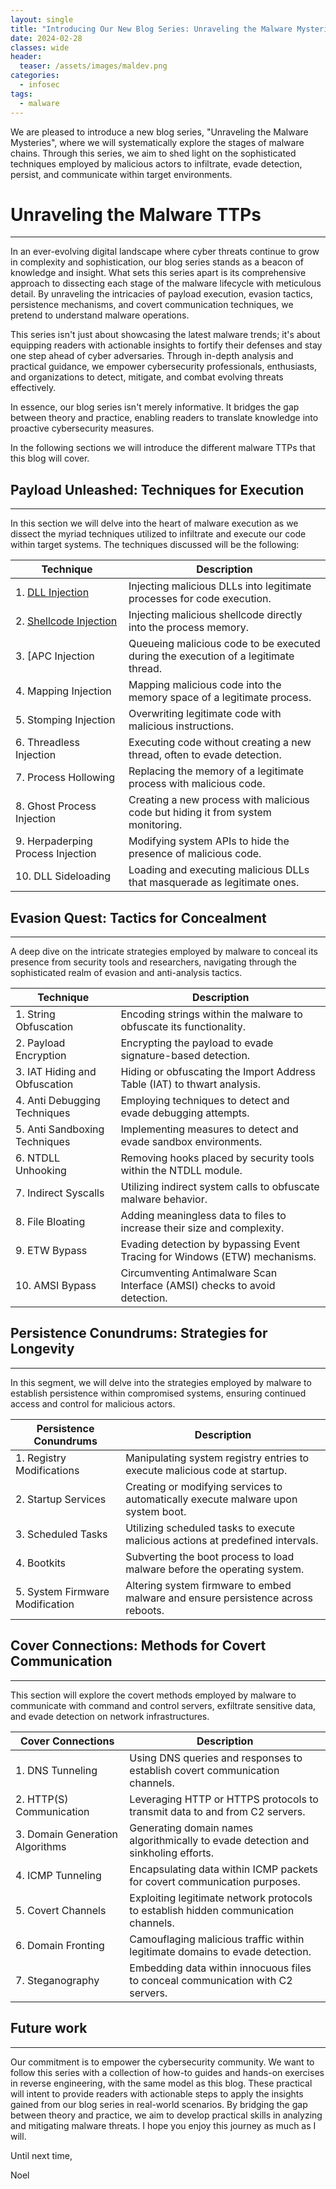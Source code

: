 ```yaml
---
layout: single
title: "Introducing Our New Blog Series: Unraveling the Malware Mysteries"
date: 2024-02-28
classes: wide
header:
  teaser: /assets/images/maldev.png
categories:
  - infosec
tags:
  - malware
---
```


We are pleased to introduce a new blog series, "Unraveling the Malware Mysteries", where we will systematically explore the stages of malware chains. Through this series, we aim to shed light on the sophisticated techniques employed by malicious actors to infiltrate, evade detection, persist, and communicate within target environments.

# Unraveling the Malware TTPs
---------------
In an ever-evolving digital landscape where cyber threats continue to grow in complexity and sophistication, our blog series stands as a beacon of knowledge and insight. What sets this series apart is its comprehensive approach to dissecting each stage of the malware lifecycle with meticulous detail. By unraveling the intricacies of payload execution, evasion tactics, persistence mechanisms, and covert communication techniques, we pretend to understand malware operations.

This series isn't just about showcasing the latest malware trends; it's about equipping readers with actionable insights to fortify their defenses and stay one step ahead of cyber adversaries. Through in-depth analysis and practical guidance, we empower cybersecurity professionals, enthusiasts, and organizations to detect, mitigate, and combat evolving threats effectively.

In essence, our blog series isn't merely informative. It bridges the gap between theory and practice, enabling readers to translate knowledge into proactive cybersecurity measures. 

In the following sections we will introduce the different malware TTPs that this blog will cover.

## Payload Unleashed: Techniques for Execution
---------------
In this section we will delve into the heart of malware execution as we dissect the myriad techniques utilized to infiltrate and execute our code within target systems. The techniques discussed will be the following: 

| **Technique**                                                                                | **Description**                                                                     |
| -------------------------------------------------------------------------------------------- | ----------------------------------------------------------------------------------- |
| 1. [DLL Injection](https://noelit911.github.io/Payload-Unleashed-DLL-Injection/)             | Injecting malicious DLLs into legitimate processes for code execution.              |
| 2. [Shellcode Injection](https://noelit911.github.io/Payload-Unleashed-Shellcode-Injection/) | Injecting malicious shellcode directly into the process memory.                     |
| 3. [APC Injection                                                                            | Queueing malicious code to be executed during the execution of a legitimate thread. |
| 4. Mapping Injection                                                                         | Mapping malicious code into the memory space of a legitimate process.               |
| 5. Stomping Injection                                                                        | Overwriting legitimate code with malicious instructions.                            |
| 6. Threadless Injection                                                                      | Executing code without creating a new thread, often to evade detection.             |
| 7. Process Hollowing                                                                         | Replacing the memory of a legitimate process with malicious code.                   |
| 8. Ghost Process Injection                                                                   | Creating a new process with malicious code but hiding it from system monitoring.    |
| 9. Herpaderping Process Injection                                                            | Modifying system APIs to hide the presence of malicious code.                       |
| 10. DLL Sideloading                                                                          | Loading and executing malicious DLLs that masquerade as legitimate ones.            |

## Evasion Quest: Tactics for Concealment
---------------
A deep dive on the intricate strategies employed by malware to conceal its presence from security tools and researchers, navigating through the sophisticated realm of evasion and anti-analysis tactics.

| **Technique**                 | **Description**                                                            |
| ----------------------------- | -------------------------------------------------------------------------- |
| 1. String Obfuscation         | Encoding strings within the malware to obfuscate its functionality.        |
| 2. Payload Encryption         | Encrypting the payload to evade signature-based detection.                 |
| 3. IAT Hiding and Obfuscation | Hiding or obfuscating the Import Address Table (IAT) to thwart analysis.   |
| 4. Anti Debugging Techniques  | Employing techniques to detect and evade debugging attempts.               |
| 5. Anti Sandboxing Techniques | Implementing measures to detect and evade sandbox environments.            |
| 6. NTDLL Unhooking            | Removing hooks placed by security tools within the NTDLL module.           |
| 7. Indirect Syscalls          | Utilizing indirect system calls to obfuscate malware behavior.             |
| 8. File Bloating              | Adding meaningless data to files to increase their size and complexity.    |
| 9. ETW Bypass                 | Evading detection by bypassing Event Tracing for Windows (ETW) mechanisms. |
| 10. AMSI Bypass               | Circumventing Antimalware Scan Interface (AMSI) checks to avoid detection. |

## Persistence Conundrums: Strategies for Longevity
---------------
In this segment, we will delve into the strategies employed by malware to establish persistence within compromised systems, ensuring continued access and control for malicious actors.

| **Persistence Conundrums**      | **Description**                                                                   |
| ------------------------------- | --------------------------------------------------------------------------------- |
| 1. Registry Modifications       | Manipulating system registry entries to execute malicious code at startup.        |
| 2. Startup Services             | Creating or modifying services to automatically execute malware upon system boot. |
| 3. Scheduled Tasks              | Utilizing scheduled tasks to execute malicious actions at predefined intervals.   |
| 4. Bootkits                     | Subverting the boot process to load malware before the operating system.          |
| 5. System Firmware Modification | Altering system firmware to embed malware and ensure persistence across reboots.  |

## Cover Connections: Methods for Covert Communication
---------------
This section will explore the covert methods employed by malware to communicate with command and control servers, exfiltrate sensitive data, and evade detection on network infrastructures.

| **Cover Connections**           | **Description**                                                                     |
| ------------------------------- | ----------------------------------------------------------------------------------- |
| 1. DNS Tunneling                | Using DNS queries and responses to establish covert communication channels.         |
| 2. HTTP(S) Communication        | Leveraging HTTP or HTTPS protocols to transmit data to and from C2 servers.         |
| 3. Domain Generation Algorithms | Generating domain names algorithmically to evade detection and sinkholing efforts.  |
| 4. ICMP Tunneling               | Encapsulating data within ICMP packets for covert communication purposes.           |
| 5. Covert Channels              | Exploiting legitimate network protocols to establish hidden communication channels. |
| 6. Domain Fronting              | Camouflaging malicious traffic within legitimate domains to evade detection.        |
| 7. Steganography                | Embedding data within innocuous files to conceal communication with C2 servers.     |

## Future work 
---------------
Our commitment is to empower the cybersecurity community. We want to follow this series with a collection of how-to guides and hands-on exercises in reverse engineering, with the same model as this blog. These practical will intent to provide readers with actionable steps to apply the insights gained from our blog series in real-world scenarios. By bridging the gap between theory and practice, we aim to develop practical skills in analyzing and mitigating malware threats. I hope you enjoy this journey as much as I will.  

Until next time,

Noel
